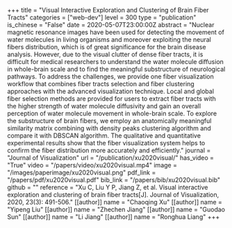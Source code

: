 +++
title = "Visual Interactive Exploration and Clustering of Brain Fiber Tracts"
categories = ["web-dev"]
level = 300
type = "publication"
is_chinese = "False"
date = 2020-05-07T23:00:00Z
abstract = "Nuclear magnetic resonance images have been used for detecting the movement of water molecules in living organisms and moreover exploiting the neural fibers distribution, which is of great significance for the brain disease analysis. However, due to the visual clutter of dense fiber tracts, it is difficult for medical researchers to understand the water molecule diffusion in whole-brain scale and to find the meaningful substructure of neurological pathways. To address the challenges, we provide one fiber visualization workflow that combines fiber tracts selection and fiber clustering approaches with the advanced visualization technique. Local and global fiber selection methods are provided for users to extract fiber tracts with the higher strength of water molecule diffusivity and gain an overall perception of water molecule movement in whole-brain scale. To explore the substructure of brain fibers, we employ an anatomically meaningful similarity matrix combining with density peaks clustering algorithm and compare it with DBSCAN algorithm. The qualitative and quantitative experimental results show that the fiber visualization system helps to confirm the fiber distribution more accurately and efficiently."
journal = "Journal of Visualization"
url = "/publication/xu2020visual/"
has_video = "True"
video = "/papers/video/xu2020visual.mp4"
image = "/images/paperimage/xu2020visual.png"
pdf_link = "/papers/pdf/xu2020visual.pdf"
bib_link = "/papers/bib/xu2020visual.bib"
github = ""
reference = "Xu C, Liu Y P, Jiang Z, et al. Visual interactive exploration and clustering of brain fiber tracts[J]. Journal of Visualization, 2020, 23(3): 491-506."
[[author]]
name = "Chaoqing Xu"
[[author]]
name = "Yipeng Liu"
[[author]]
name = "Zhechen Jiang"
[[author]]
name = "Guodao Sun"
[[author]]
name = "Li Jiang"
[[author]]
name = "Ronghua Liang"
+++